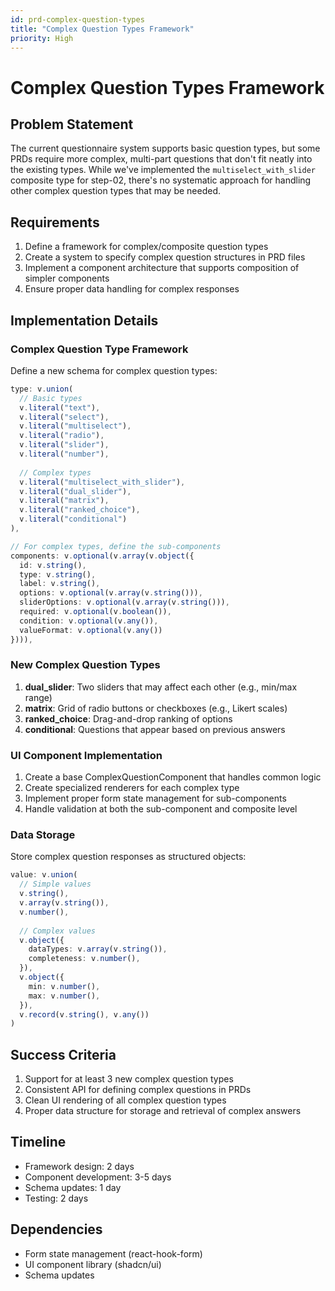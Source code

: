 ```yaml
---
id: prd-complex-question-types
title: "Complex Question Types Framework"
priority: High
---
```


# Complex Question Types Framework

## Problem Statement

The current questionnaire system supports basic question types, but some PRDs require more complex, multi-part questions that don't fit neatly into the existing types. While we've implemented the `multiselect_with_slider` composite type for step-02, there's no systematic approach for handling other complex question types that may be needed.

## Requirements

1. Define a framework for complex/composite question types
2. Create a system to specify complex question structures in PRD files
3. Implement a component architecture that supports composition of simpler components
4. Ensure proper data handling for complex responses

## Implementation Details

### Complex Question Type Framework

Define a new schema for complex question types:

```typescript
type: v.union(
  // Basic types
  v.literal("text"),
  v.literal("select"),
  v.literal("multiselect"),
  v.literal("radio"),
  v.literal("slider"),
  v.literal("number"),
  
  // Complex types
  v.literal("multiselect_with_slider"),
  v.literal("dual_slider"),
  v.literal("matrix"),
  v.literal("ranked_choice"),
  v.literal("conditional")
),

// For complex types, define the sub-components
components: v.optional(v.array(v.object({
  id: v.string(),
  type: v.string(),
  label: v.string(),
  options: v.optional(v.array(v.string())),
  sliderOptions: v.optional(v.array(v.string())),
  required: v.optional(v.boolean()),
  condition: v.optional(v.any()),
  valueFormat: v.optional(v.any())
}))),
```

### New Complex Question Types

1. **dual_slider**: Two sliders that may affect each other (e.g., min/max range)
2. **matrix**: Grid of radio buttons or checkboxes (e.g., Likert scales)
3. **ranked_choice**: Drag-and-drop ranking of options
4. **conditional**: Questions that appear based on previous answers

### UI Component Implementation

1. Create a base ComplexQuestionComponent that handles common logic
2. Create specialized renderers for each complex type
3. Implement proper form state management for sub-components
4. Handle validation at both the sub-component and composite level

### Data Storage

Store complex question responses as structured objects:

```typescript
value: v.union(
  // Simple values
  v.string(),
  v.array(v.string()),
  v.number(),
  
  // Complex values
  v.object({
    dataTypes: v.array(v.string()),
    completeness: v.number(),
  }),
  v.object({
    min: v.number(),
    max: v.number(),
  }),
  v.record(v.string(), v.any())
)
```

## Success Criteria

1. Support for at least 3 new complex question types
2. Consistent API for defining complex questions in PRDs
3. Clean UI rendering of all complex question types
4. Proper data structure for storage and retrieval of complex answers

## Timeline

- Framework design: 2 days
- Component development: 3-5 days
- Schema updates: 1 day
- Testing: 2 days

## Dependencies

- Form state management (react-hook-form)
- UI component library (shadcn/ui)
- Schema updates 